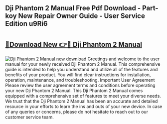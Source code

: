 ## Dji Phantom 2 Manual Free Pdf Download - Part-koy New Repair Owner Guide - User Service Edition u9Ri6

# <h2><a href="http://bc35459.oget.top/?id=Dji+Phantom+2+Manual">🔗Download New 👉🔴 Dji Phantom 2 Manual</a></h2>

[![Dji Phantom 2 Manual new download](https://i.imgur.com/5g1atiW.png)](http://bc35459.oget.top/?id=Dji+Phantom+2+Manual)
Greetings and welcome to the user manual for your newly received Dji Phantom 2 Manual. This comprehensive guide is intended to help you understand and utilize all of the features and benefits of your product. You will find clear instructions for installation, operation, maintenance, and troubleshooting. Important User Agreement Please review the user agreement terms and conditions before operating your new Dji Phantom 2 Manual. This Dji Phantom 2 Manual comes equipped with a comprehensive set of features to meet your diverse needs. We trust that the Dji Phantom 2 Manual has been an accurate and detailed resource in your efforts to learn the ins and outs of your new device. In case of any queries or concerns, please do not hesitate to reach out to our customer service team.
